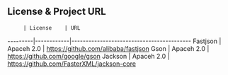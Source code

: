 ## License & Project URL

         | License    | URL
---------|------------|------------------------------------------
Fastjson | Apaceh 2.0 | https://github.com/alibaba/fastjson 
Gson     | Apaceh 2.0 | https://github.com/google/gson 
Jackson  | Apaceh 2.0 | https://github.com/FasterXML/jackson-core
